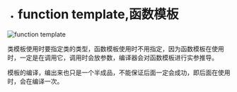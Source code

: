 - # function template,函数模板
![function template](https://github.com/havenow/my-C-plus-plus/blob/master/C%2B%2B%E9%9D%A2%E5%90%91%E5%AF%B9%E8%B1%A1%E5%BC%80%E5%8F%91/images/function%20template.png)

类模板使用时要指定类的类型，函数模板使用时不用指定，因为函数模板在使用时，一定是在调用它，调用时会放参数，编译器会对函数模板进行实参推导。  

模板的编译，编出来也只是一个半成品，不能保证后面一定会成功，即后面在使用时，会在编译一次。
